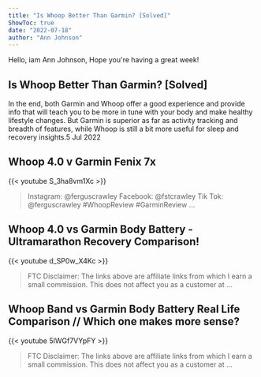 ```yaml
---
title: "Is Whoop Better Than Garmin? [Solved]"
ShowToc: true 
date: "2022-07-18"
author: "Ann Johnson" 
---
```


Hello, iam Ann Johnson, Hope you're having a great week!
## Is Whoop Better Than Garmin? [Solved]
In the end, both Garmin and Whoop offer a good experience and provide info that will teach you to be more in tune with your body and make healthy lifestyle changes. But Garmin is superior as far as activity tracking and breadth of features, while Whoop is still a bit more useful for sleep and recovery insights.5 Jul 2022

## Whoop 4.0 v Garmin Fenix 7x
{{< youtube S_3ha8vm1Xc >}}
>Instagram: @ferguscrawley​​ Facebook: @fstcrawley​​ Tik Tok: @ferguscrawley #WhoopReview #GarminReview ...

## Whoop 4.0 vs Garmin Body Battery - Ultramarathon Recovery Comparison!
{{< youtube d_SP0w_X4Kc >}}
>FTC Disclaimer: The links above are affiliate links from which I earn a small commission. This does not affect you as a customer at ...

## Whoop Band vs Garmin Body Battery Real Life Comparison // Which one makes more sense?
{{< youtube 5IWGf7VYpFY >}}
>FTC Disclaimer: The links above are affiliate links from which I earn a small commission. This does not affect you as a customer at ...

